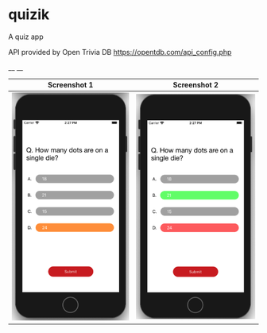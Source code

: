 # quizik
A quiz app

API provided by Open Trivia DB  https://opentdb.com/api_config.php

__
__

| Screenshot 1     | Screenshot 2      |
|------------|-------------|
| ![Quizik App](https://github.com/motifx007/quizik/blob/master/App%20Screenshots/Screen%20Shot%202020-10-25%20at%202.27.08%20PM.png)  |  ![Quizik App](https://github.com/motifx007/quizik/blob/master/App%20Screenshots/Screen%20Shot%202020-10-25%20at%202.27.50%20PM.png) |



